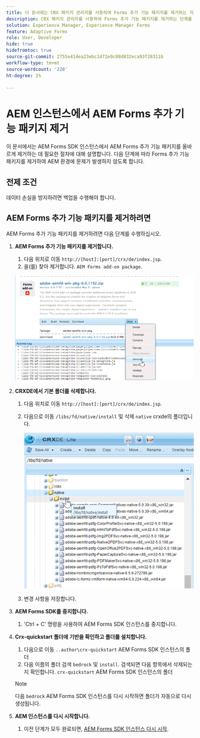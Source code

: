 ```yaml
---
title: 이 문서에는 CRX 패키지 관리자를 사용하여 Forms 추가 기능 패키지를 제거하는 지침이 포함되어 있습니다.
description: CRX 패키지 관리자를 사용하여 Forms 추가 기능 패키지를 제거하는 단계를 알아봅니다.
solution: Experience Manager, Experience Manager Forms
feature: Adaptive Forms
role: User, Developer
hide: true
hidefromtoc: true
source-git-commit: 2755e414ea23ebc1472e9c08d832eca93f28311b
workflow-type: tm+mt
source-wordcount: '228'
ht-degree: 1%

---
```



# AEM 인스턴스에서 AEM Forms 추가 기능 패키지 제거

이 문서에서는 AEM Forms SDK 인스턴스에서 AEM Forms 추가 기능 패키지를 올바르게 제거하는 데 필요한 절차에 대해 설명합니다. 다음 단계에 따라 Forms 추가 기능 패키지를 제거하여 AEM 환경에 문제가 발생하지 않도록 합니다.

## 전제 조건

데이터 손실을 방지하려면 백업을 수행해야 합니다.

## AEM Forms 추가 기능 패키지를 제거하려면

AEM Forms 추가 기능 패키지를 제거하려면 다음 단계를 수행하십시오.

1. **AEM Forms 추가 기능 패키지를 제거합니다.**
   1. 다음 위치로 이동 `http://[host]:[port]/crx/de/index.jsp`.
   1. 을(를) 찾아 제거합니다. `AEM Forms add-on package`.

   ![패키지 제거](/help/forms/using/assets/uninstall-aem-forms-package.png)

1. **CRXDE에서 기본 폴더를 삭제합니다.**
   1. 다음 위치로 이동 `http://[host]:[port]/crx/de/index.jsp`.
   1. 다음으로 이동 `/libs/fd/native/install` 및 삭제 `native` crxde의 폴더입니다.

      ![CRX/de에서 네이티브 노드 삭제](/help/forms/using/assets/native-install-folder-crxde.png)
   1. 변경 사항을 저장합니다.

1. **AEM Forms SDK를 중지합니다.**
   1. &#39;Ctrl + C&#39; 명령을 사용하여 AEM Forms SDK 인스턴스를 중지합니다.

1. **Crx-quickstart 폴더에 기반을 확인하고 폴더를 설치합니다.**
   1. 다음으로 이동 `..author\crx-quickstart` AEM Forms SDK 인스턴스의 폴더
   1. 다음 이름의 폴더 검색 `bedrock` 및 `install`.
검색되면 다음 항목에서 삭제되는지 확인합니다. `crx-quickstart` AEM Forms SDK 인스턴스의 폴더

   >[!NOTE]
   >
   > 다음 `bedrock` AEM Forms SDK 인스턴스를 다시 시작하면 폴더가 자동으로 다시 생성됩니다.

1. **AEM 인스턴스를 다시 시작합니다.**
   1. 이전 단계가 모두 완료되면, [AEM Forms SDK 인스턴스 다시 시작](/help/forms/using/restart-aem-sdk.md).




